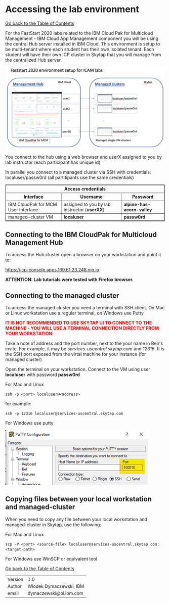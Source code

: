 # Accessing the lab environment

[Go back to the Table of Contents](../../README.md)

For the FastStart 2020 labs related to the IBM Cloud Pak for Multicloud Management - IBM Cloud App Management component you will be using the central Hub server installed in IBM Cloud. This environment is setup to be multi-tenant where each student has their own isolated tenant.  Each student will have their own ICP cluster in Skytap that you will manage from the centralized Hub server.

![](images/2020-02-13-11-51-16.png)

You connect to the hub using a web browser and userX assigned to you by lab instructor (each participant has unique id)

In parallel you connect to a managed cluster via SSH with credentials: localuser/passw0rd (all partitipants use the same credentials)

<table border="1">
<tr><th colspan="3">Access credentials</th></tr>
<tr><th>Interface</th><th>Username</th><th>Password</th></tr>
<tr><td>IBM CloudPak for MCM User Interface</td><td>assigned to you by lab instructor (<b>userXX</b>)</td><td><b>alpine-has-acorn-valley</b></td></tr>
<tr><td>managed-cluster VM</td><td><b>localuser</b></td><td><b>passw0rd</b></td></tr>
</table>

## Connecting to the IBM CloudPak for Multicloud Management Hub

To access the Hub cluster open a browser on your workstation and point it to:

<a href="https://icp-console.apps.169.61.23.248.nip.io" target="_blank">https://icp-console.apps.169.61.23.248.nip.io</a>

**ATTENTION: Lab tutorials were tested with Firefox browser.**

## Connecting to the managed cluster

To access the managed cluster you need a terminal with SSH client. On Mac or Linux workstation use a regular terminal, on Windows use Putty

<span style="color:red">**IT IS NOT RECOMMENDED TO USE SKYTAP UI TO CONNECT TO THE MACHINE - YOU WILL USE A TERMINAL CONNECTION DIRECTLY FROM YOUR WORKSTATION**</span>

Take a note of address and the port number, next to the your name in Ben's invite. For example, it may be *services-uscentral.skytap.com* and *12316*. It is the SSH port exposed from the virtal machine for your instance (for managed cluster)

Open the terminal on your workstation. Connect to the VM using user **localuser** with password **passw0rd**

For Mac and Linux
```
ssh -p <port> localuser@<address>
```

for example:
```
ssh -p 12316 localuser@services-uscentral.skytap.com
```

For Windows use putty

![](images/2020-01-20-15-25-41.png)

## Copying files between your local workstation and managed-cluster

When you need to copy any file between your local workstation and managed-cluster in Skytap, use the following:

For Mac and  Linux
```
scp -P <port> <source-file> localuser@services-uscentral.skytap.com:<target-path>
```

For Windows use WinSCP or equivalent tool


[Go back to the Table of Contents](../../README.md)

<table>
  <tr>
    <td>Version</td>
    <td>1.0</td>
  </tr>
  <tr>
    <td>Author</td>
    <td>Wlodek Dymaczewski, IBM</td>
  </tr>
  <tr>
    <td>email</td>
    <td>dymaczewski@pl.ibm.com</td>
  </tr>
</table>


